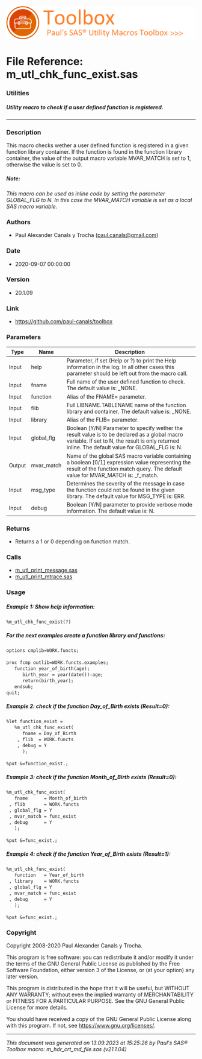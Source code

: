 ![../../misc/images/doc_banner.png](../../misc/images/doc_banner.png)
# 
# File Reference: m_utl_chk_func_exist.sas

### Utilities

##### Utility macro to check if a user defined function is registered.

***

### Description
This macro checks wether a user defined function is registered in a given function library container. If the function is found in the function library container, the value of the output macro variable MVAR_MATCH is set to 1, otherwise the value is set to 0.

##### *Note:*
*This macro can be used as inline code by setting the parameter GLOBAL_FLG to N. In this case the MVAR_MATCH variable is set as a local SAS macro variable.*

### Authors
* Paul Alexander Canals y Trocha (paul.canals@gmail.com)

### Date
* 2020-09-07 00:00:00

### Version
* 20.1.09

### Link
* https://github.com/paul-canals/toolbox

### Parameters
| Type | Name | Description |
| ---- | ---- | ----------- |
| Input | help | Parameter, if set (Help or ?) to print the Help information in the log. In all other cases this parameter should be left out from the macro call. |
| Input | fname | Full name of the user defined function to check. The default value is: _NONE. |
| Input | function | Alias of the FNAME= parameter. |
| Input | flib | Full LIBNAME.TABLENAME name of the function library and container. The default value is: _NONE. |
| Input | library | Alias of the FLIB= parameter. |
| Input | global_flg | Boolean [Y/N] Parameter to specify wether the result value is to be declared as a global macro variable. If set to N, the result is only returned inline. The default value for GLOBAL_FLG is: N. |
| Output | mvar_match | Name of the global SAS macro variable containing a boolean [0/1] expression value representing the result of the function match query. The default value for MVAR_MATCH is: _f_match. |
| Input | msg_type | Determines the severity of the message in case the function could not be found in the given library. The default value for MSG_TYPE is: ERR. |
| Input | debug | Boolean [Y/N] parameter to provide verbose mode information. The default value is: N. |

### Returns
* Returns a 1 or 0 depending on function match.

### Calls
* [m_utl_print_message.sas](m_utl_print_message.md)
* [m_utl_print_mtrace.sas](m_utl_print_mtrace.md)

### Usage

##### Example 1: Show help information:
```sas
%m_utl_chk_func_exist(?)
```

##### For the next examples create a function library and functions:
```sas
options cmplib=WORK.functs;

proc fcmp outlib=WORK.functs.examples;
   function year_of_birth(age);
      birth_year = year(date())-age;
      return(birth_year);
   endsub;
quit;
```

##### Example 2: check if the function Day_of_Birth exists (Result=0):
```sas
%let function_exist =
   %m_utl_chk_func_exist(
      fname = Day_of_Birth
    , flib  = WORK.functs
    , debug = Y
      );

%put &=function_exist.;

```

##### Example 3: check if the function Month_of_Birth exists (Result=0):
```sas
%m_utl_chk_func_exist(
   fname      = Month_of_birth
 , flib       = WORK.functs
 , global_flg = Y
 , mvar_match = func_exist
 , debug      = Y
   );

%put &=func_exist.;

```

##### Example 4: check if the function Year_of_Birth exists (Result=1):
```sas
%m_utl_chk_func_exist(
   function   = Year_of_birth
 , library    = WORK.functs
 , global_flg = Y
 , mvar_match = func_exist
 , debug      = Y
   );

%put &=func_exist.;

```

### Copyright
Copyright 2008-2020 Paul Alexander Canals y Trocha. 
 
This program is free software: you can redistribute it and/or modify 
it under the terms of the GNU General Public License as published by 
the Free Software Foundation, either version 3 of the License, or 
(at your option) any later version. 
 
This program is distributed in the hope that it will be useful, 
but WITHOUT ANY WARRANTY; without even the implied warranty of 
MERCHANTABILITY or FITNESS FOR A PARTICULAR PURPOSE. See the 
GNU General Public License for more details. 
 
You should have received a copy of the GNU General Public License 
along with this program. If not, see <https://www.gnu.org/licenses/>. 


***
*This document was generated on 13.09.2023 at 15:25:26  by Paul's SAS&reg; Toolbox macro: m_hdr_crt_md_file.sas (v21.1.04)*
